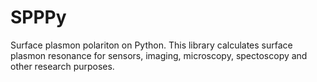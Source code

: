 # SPPPy
Surface plasmon polariton on Python. This library calculates surface plasmon resonance for sensors, imaging, microscopy, spectoscopy and other research purposes.
